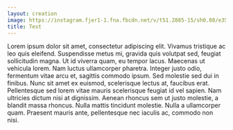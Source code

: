 ```yaml
---
layout: creation
image: https://instagram.fjer1-1.fna.fbcdn.net/v/t51.2885-15/sh0.08/e35/s640x640/90094481_243120756725926_471412555041574848_n.jpg?_nc_ht=instagram.fjer1-1.fna.fbcdn.net&_nc_cat=110&_nc_ohc=JXoB6mUhrXIAX9kXqSx&oh=e98c087ee9523a125ef7004305671f6c&oe=5EAB55C4
title: Test
---
```

Lorem ipsum dolor sit amet, consectetur adipiscing elit. Vivamus tristique ac leo quis eleifend. Suspendisse metus mi, gravida quis volutpat sed, feugiat sollicitudin magna. Ut id viverra quam, eu tempor lacus. Maecenas ut vehicula lorem. Nam luctus ullamcorper pharetra. Integer justo odio, fermentum vitae arcu et, sagittis commodo ipsum. Sed molestie sed dui in finibus. Nunc sit amet ex euismod, scelerisque lectus at, faucibus erat. Pellentesque sed lorem vitae mauris scelerisque feugiat id vel sapien. Nam ultricies dictum nisi at dignissim. Aenean rhoncus sem ut justo molestie, a blandit massa rhoncus. Nulla mattis tincidunt molestie. Nulla a ullamcorper quam. Praesent mauris ante, pellentesque nec iaculis ac, commodo non nisi.